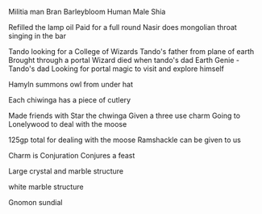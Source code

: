 
Militia man
Bran Barleybloom
Human Male
Shia



Refilled the lamp oil
Paid for a full round
Nasir does mongolian throat singing in the bar

Tando looking for a College of Wizards
Tando's father from plane of earth
Brought through a portal
Wizard died when tando's dad
Earth Genie - Tando's dad
Looking for portal magic to visit and explore himself

Hamyln summons owl from under hat

Each chiwinga has a piece of cutlery


Made friends with Star the chwinga
Given a three use charm
Going to Lonelywood to deal with the moose

125gp total for dealing with the moose
Ramshackle can be given to us

Charm is Conjuration
Conjures a feast

Large crystal and marble structure

white marble structure 

Gnomon sundial





